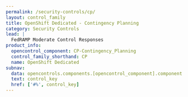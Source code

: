 ```yaml
---
permalink: /security-controls/cp/
layout: control_family
title: OpenShift Dedicated - Contingency Planning
category: Security Controls
lead: |
  FedRAMP Moderate Control Responses
product_info:
  opencontrol_component: CP-Contingency_Planning
  control_family_shorthand: CP
  name: OpenShift Dedicated
subnav:
  data: opencontrols.components.[opencontrol_component].component
  text: control_key
  href: ['#%', control_key]
---
```

